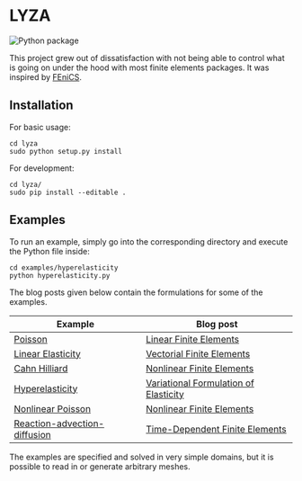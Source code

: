 # LYZA

![Python package](https://github.com/osolmaz/lyza/workflows/Python%20package/badge.svg)

This project grew out of dissatisfaction with not being able to control what is
going on under the hood with most finite elements packages. It was inspired by
[FEniCS](https://fenicsproject.org/).

## Installation

For basic usage:

    cd lyza
    sudo python setup.py install


For development:

    cd lyza/
    sudo pip install --editable .

## Examples

To run an example, simply go into the corresponding directory and execute the
Python file inside:

```
cd examples/hyperelasticity
python hyperelasticity.py
```

The blog posts given below contain the formulations for some of the examples.

| Example | Blog post |
|-|-|
|[Poisson](/examples/poisson)| [Linear Finite Elements](https://solmaz.io/notes/linear-finite-elements/)|
|[Linear Elasticity](/examples/linear_elasticity)| [Vectorial Finite Elements](https://solmaz.io/notes/vectorial-finite-elements/)|
|[Cahn Hilliard](/examples/cahn-hilliard)| [Nonlinear Finite Elements](https://solmaz.io/notes/nonlinear-finite-elements/)|
|[Hyperelasticity](/examples/hyperelasticity)| [Variational Formulation of Elasticity](https://solmaz.io/notes/variational-formulation-elasticity/)|
|[Nonlinear Poisson](/examples/nonlinear_poisson)| [Nonlinear Finite Elements](https://solmaz.io/notes/nonlinear-finite-elements/)|
|[Reaction-advection-diffusion](/examples/reaction_advection_diffusion)| [Time-Dependent Finite Elements](https://solmaz.io/notes/time-dependent-finite-elements/)|

The examples are specified and solved in very simple domains, but it is possible
to read in or generate arbitrary meshes.
